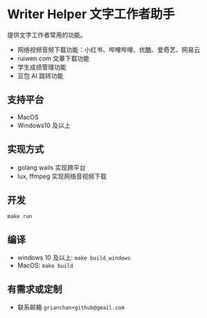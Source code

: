 # Writer Helper 文字工作者助手

提供文字工作者常用的功能。

- 网络视频音频下载功能：小红书、哔哩哔哩、优酷、爱奇艺、网易云
- ruiwen.com 文章下载功能
- 学生成绩管理功能
- 豆包 AI 跳转功能

## 支持平台

- MacOS
- Windows10 及以上

## 实现方式

- golang wails 实现跨平台
- lux, ffmpeg 实现网络音视频下载

## 开发

`make run`

## 编译

- windows 10 及以上: `make build_windows`
- MacOS: `make build`

## 有需求或定制

- 联系邮箱 `grianchan+github@gmail.com`
